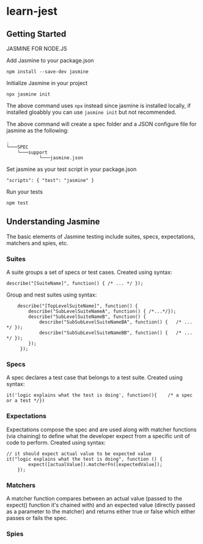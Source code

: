 # learn-jest

## Getting Started
JASMINE FOR NODE.JS

Add Jasmine to your package.json   
    
    npm install --save-dev jasmine
Initialize Jasmine in your project

    npx jasmine init

The above command uses `npx` instead since jasmine is installed locally, if installed gloabbly you can use `jasmine init` but not recommended.

The above command will create a spec folder and a JSON configure file for jasmine as the following:
 
    .
    └───SPEC
        └───support
                └───jasmine.json

Set jasmine as your test script in your package.json

    "scripts": { "test": "jasmine" }
Run your tests

    npm test

## Understanding Jasmine
The basic elements of Jasmine testing include suites, specs, expectations, matchers and spies, etc.

### Suites
A suite groups a set of specs or test cases.
Created using syntax:
    
    describe("[SuiteName]", function() { /* ... */ });

Group and nest suites using syntax:
```
    describe("[TopLevelSuiteName]", function() {
        describe("SubLevelSuiteNameA", function() { /*...*/});
        describe("SubLevelSuiteNameB", function() { 
            describe("SubSubLevelSuiteNameBA", function() {   /* ... */ }); 
            describe("SubSubLevelSuiteNameBB", function() {   /* ... */ });
        });
     });
```   
### Specs
A spec declares a test case that belongs to a test suite.
Created using syntax:

    it('logic explains what the test is doing', function(){    /* a spec or a test */})

        
### Expectations
Expectations compose the spec and are used along with matcher functions (via chaining) to define what the developer expect from a specific unit of code to perform.
Created using syntax:

    // it should expect actual value to be expected value 
    it("logic explains what the test is doing", function () {
            expect([actualValue]).matcherFn([expectedValue]);
        });

### Matchers
A matcher function compares between an actual value (passed to the expect() function it's chained with) and an expected value (directly passed as a parameter to the matcher) and returns either true or false which either passes or fails the spec.
### Spies